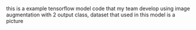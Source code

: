 this is a example tensorflow model code that my team develop using image augmentation with 2 output class, dataset that used in this model is a picture
